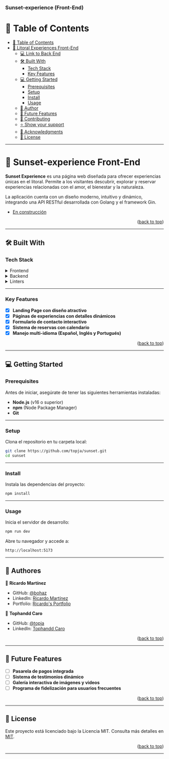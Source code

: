 <a name="readme-top"></a>

<h3><b>Sunset-experience (Front-End)</b></h3>

# 📗 Table of Contents

- [📗 Table of Contents](#-table-of-contents)
- [🧘 Litoral Experiences Front-End](#-litoral-experiences-front-end)
  - [💻 Link to Back End](#-link-to-back-end)
  - [🛠 Built With](#-built-with)
    - [Tech Stack](#tech-stack)
    - [Key Features](#key-features)
  - [💻 Getting Started](#-getting-started)
    - [Prerequisites](#prerequisites)
    - [Setup](#setup)
    - [Install](#install)
    - [Usage](#usage)
  - [👥 Author](#-author)
  - [🔭 Future Features](#-future-features)
  - [🤝 Contributing](#-contributing)
  - [⭐️ Show your support](#️-show-your-support)
  - [🙏 Acknowledgments](#-acknowledgments)
  - [📝 License](#-license)

---

# 🧘 Sunset-experience Front-End <a name="about-project"></a>

**Sunset Experience** es una página web diseñada para ofrecer experiencias únicas en el litoral. Permite a los visitantes descubrir, explorar y reservar experiencias relacionadas con el amor, el bienestar y la naturaleza.

La aplicación cuenta con un diseño moderno, intuitivo y dinámico, integrando una API RESTful desarrollada con Golang y el framework Gin.

- [En construcción]()

<p align="right">(<a href="#readme-top">back to top</a>)</p>

---

## 🛠 Built With <a name="built-with"></a>

### Tech Stack <a name="tech-stack"></a>

<details>
  <summary>Frontend</summary>
  <ul>
    <li><a href="https://reactjs.org/">React</a></li>
    <li><a href="https://tailwindcss.com/">Tailwind CSS</a></li>
    <li><a href="https://axios-http.com/">Axios</a></li>
  </ul>
</details>

<details>
<summary>Backend</summary>
  <ul>
    <li><a href="https://golang.org/">Golang</a></li>
    <li><a href="https://gin-gonic.com/">Gin</a></li>
    <li><a href="https://www.postgresql.org/">PostgreSQL</a></li>
  </ul>
</details>

<details>
<summary>Linters</summary>
  <ul>
    <li>Stylelint</li>
    <li>Eslint</li>
  </ul>
</details>

---

### Key Features <a name="key-features"></a>

- [x] **Landing Page con diseño atractivo**  
- [x] **Páginas de experiencias con detalles dinámicos**  
- [x] **Formulario de contacto interactivo**  
- [x] **Sistema de reservas con calendario**  
- [x] **Manejo multi-idioma (Español, Inglés y Portugués)**  

<p align="right">(<a href="#readme-top">back to top</a>)</p>

---

## 💻 Getting Started <a name="getting-started"></a>

### Prerequisites  
Antes de iniciar, asegúrate de tener las siguientes herramientas instaladas:  

- **Node.js** (v16 o superior)  
- **npm** (Node Package Manager)  
- **Git**  

---

### Setup  
Clona el repositorio en tu carpeta local:  

```bash
git clone https://github.com/topja/sunset.git
cd sunset
```

---

### Install  
Instala las dependencias del proyecto:  

```bash
npm install
```

---

### Usage  
Inicia el servidor de desarrollo:  

```bash
npm run dev
```

Abre tu navegador y accede a:  
```bash
http://localhost:5173
```

---

## 👥 Authores <a name="authors"></a>

👤 **Ricardo Martínez**

- GitHub: [@bohaz](https://github.com/bohaz)
- LinkedIn: [Ricardo Martínez](https://www.linkedin.com/in/ricardomart%C3%ADnez%E2%88%B4/)
- Portfolio: [Ricardo's Portfolio](https://ricardosportfolio.vercel.app/)

👤 **Tophandd Caro**

- GitHub: [@topja](https://github.com/topja)
- LinkedIn: [Tophandd Caro](https://www.linkedin.com/in/ricardomart%C3%ADnez%E2%88%B4/)


<p align="right">(<a href="#readme-top">back to top</a>)</p>

---

## 🔭 Future Features <a name="future-features"></a>

- [ ] **Pasarela de pagos integrada**  
- [ ] **Sistema de testimonios dinámico**  
- [ ] **Galería interactiva de imágenes y videos**  
- [ ] **Programa de fidelización para usuarios frecuentes**  

<p align="right">(<a href="#readme-top">back to top</a>)</p>

---

## 📝 License <a name="license"></a>

Este proyecto está licenciado bajo la Licencia MIT. Consulta más detalles en [MIT](./LICENSE).

<p align="right">(<a href="#readme-top">back to top</a>)</p>

---

